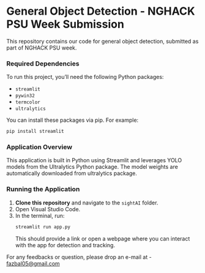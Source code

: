 # General Object Detection - NGHACK PSU Week Submission

This repository contains our code for general object detection, submitted as part of NGHACK PSU week.

### Required Dependencies
To run this project, you’ll need the following Python packages:
  - `streamlit`
  - `pywin32`
  - `termcolor`
  - `ultralytics`

You can install these packages via pip. For example:
```bash
pip install streamlit
```

### Application Overview
This application is built in Python using Streamlit and leverages YOLO models from the Ultralytics Python package. The model weights are automatically downloaded from ultralytics package. 

### Running the Application
1. **Clone this repository** and navigate to the `sightAI` folder.
2. Open Visual Studio Code.
3. In the terminal, run:
   ```bash
   streamlit run app.py
   ```
   This should provide a link or open a webpage where you can interact with the app for detection and tracking.

For any feedbacks or question, please drop an e-mail at - fazbal05@gmail.com
